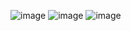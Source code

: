 ![image](https://github.com/user-attachments/assets/a19d7159-9d0e-4b33-bd35-67254a8e26f2)
![image](https://github.com/user-attachments/assets/561f0ccc-859c-4515-9b09-e45263a069fb)
![image](https://github.com/user-attachments/assets/a870f4e4-bbe6-4275-9845-dc9a737ff2a6)

